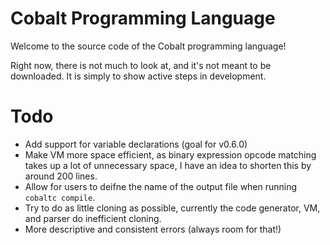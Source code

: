# Cobalt Programming Language

Welcome to the source code of the Cobalt programming language!

Right now, there is not much to look at, and it's not meant to be downloaded. It is simply to show active steps in development.

# Todo

- Add support for variable declarations (goal for v0.6.0) 
- Make VM more space efficient, as binary expression opcode matching takes up a lot of unnecessary space, I have an idea to shorten this by around 200 lines.
- Allow for users to deifne the name of the output file when running `cobaltc compile`.
- Try to do as little cloning as possible, currently the code generator, VM, and parser do inefficient cloning.
- More descriptive and consistent errors (always room for that!)